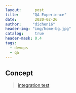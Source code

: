 ```yaml
---
layout:      post
title:      "QA Experience"
date:        2020-02-26
author:     "dichen16"
header-img: "img/home-bg.jpg"
catalog:     true
header-mask: 0.4
tags:
  - devops
  - qa
---
```


## Concept

> [integration test](https://www.fullstackpython.com/integration-testing.html)

